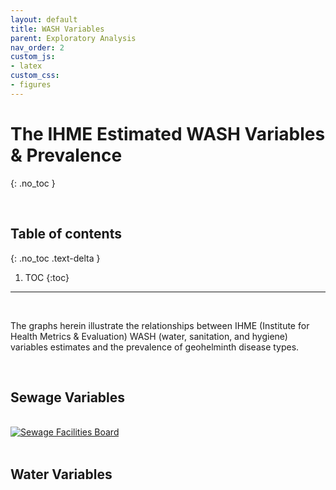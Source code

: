 ```yaml
---
layout: default
title: WASH Variables
parent: Exploratory Analysis
nav_order: 2
custom_js:
- latex
custom_css:
- figures
---
```


# The IHME Estimated WASH Variables & Prevalence
{: .no_toc }

<br>

## Table of contents
{: .no_toc .text-delta }

1. TOC 
{:toc}

---

<br>

The graphs herein illustrate the relationships between IHME (Institute for Health Metrics & Evaluation) 
WASH (water, sanitation, and hygiene) variables estimates and the prevalence of geohelminth disease types. 

<br>

## Sewage Variables

<br>

<div class='tableauPlaceholder' id='viz1658274341147' style='position: relative'>
<noscript><a href='#'><img alt='Sewage Facilities Board ' src='https:&#47;&#47;public.tableau.com&#47;static&#47;images&#47;Se&#47;Sewage&#47;SewageFacilitiesBoard&#47;1_rss.png' style='border: none' /></a></noscript>
<object class='tableauViz'  style='display:none;'>
<param name='host_url' value='https%3A%2F%2Fpublic.tableau.com%2F' /> 
<param name='embed_code_version' value='3' /> 
<param name='site_root' value='' />
<param name='name' value='Sewage&#47;SewageFacilitiesBoard' />
<param name='tabs' value='no' />
<param name='toolbar' value='yes' />
<param name='static_image' value='https:&#47;&#47;public.tableau.com&#47;static&#47;images&#47;Se&#47;Sewage&#47;SewageFacilitiesBoard&#47;1.png' /> 
<param name='animate_transition' value='yes' /><param name='display_static_image' value='yes' />
<param name='display_spinner' value='yes' />
<param name='display_overlay' value='yes' />
<param name='display_count' value='yes' />
<param name='language' value='en-GB' />
</object>
</div>                
<script type='text/javascript'>                    
var divElement = document.getElementById('viz1658274341147');                    
var vizElement = divElement.getElementsByTagName('object')[0];                    
vizElement.style.width='550px';vizElement.style.height='527px';                    
var scriptElement = document.createElement('script');                    
scriptElement.src = 'https://public.tableau.com/javascripts/api/viz_v1.js';                    
vizElement.parentNode.insertBefore(scriptElement, vizElement);                
</script>

<br>

## Water Variables

<br>



<br>
<br>
<br>
<br>


